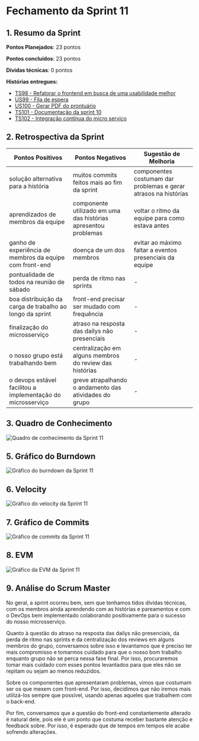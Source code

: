 # Fechamento da Sprint 11

## 1. Resumo da Sprint

__Pontos Planejados__: 23 pontos

__Pontos concluídos__: 23 pontos

__Dívidas técnicas__: 0 pontos

__Histórias entregues:__

- [TS98 - Refatorar o frontend em busca de uma usabilidade melhor](https://github.com/fga-gpp-mds/2018.1-Dr-Down/issues/236)
- [US99 - Fila de espera](https://github.com/fga-gpp-mds/2018.1-Dr-Down/issues/237)
- [US100 - Gerar PDF do prontuário](https://github.com/fga-gpp-mds/2018.1-Dr-Down/issues/238)
- [TS101 - Documentação da sprint 10](https://github.com/fga-gpp-mds/2018.1-Dr-Down/issues/239)
- [TS102 - Integração contínua do micro serviço](https://github.com/fga-gpp-mds/2018.1-Dr-Down/issues/240)

## 2. Retrospectiva da Sprint

| Pontos Positivos | Pontos Negativos | Sugestão de Melhoria |
| ----- | ----- | ---- |
| solução alternativa para a história | muitos commits feitos mais ao fim da sprint | componentes costumam dar problemas e gerar atrasos na histórias |
| aprendizados de membros da equipe | componente utilizado em uma das histórias apresentou problemas | voltar o ritmo da equipe para como estava antes |
| ganho de experiência de membros da equipe com front-end | doença de um dos membros | evitar ao máximo faltar a eventos presenciais da equipe |
| pontualidade de todos na reunião de sábado | perda de ritmo nas sprints | - |
| boa distribuição da carga de trabalho ao longo da sprint | front-end precisar ser mudado com frequência | - |
| finalização do microsserviço | atraso na resposta das dailys não presenciais | - |
| o nosso grupo está trabalhando bem | centralização em alguns membros do review das histórias | - |
| o devops estável facilitou a implementação do microsserviço | greve atrapalhando o andamento das atividades do grupo | - |

## 3. Quadro de Conhecimento

![Quadro de conhecimento da Sprint 11](https://uploaddeimagens.com.br/images/001/438/765/full/quadro_conhecimento_S11.png?1527459099)

## 5. Gráfico do Burndown

![Gráfico do burndown da Sprint 11](https://uploaddeimagens.com.br/images/001/436/961/full/burndown_S11.png?1527325741)

## 6. Velocity

![Gráfico do velocity da Sprint 11](https://uploaddeimagens.com.br/images/001/436/962/full/velocity_S11.png?1527325774)

## 7. Gráfico de Commits

![Gráfico de commits da Sprint 11](https://uploaddeimagens.com.br/images/001/436/958/full/commits_S11.png?1527325679)

## 8. EVM

![Gráfico da EVM da Sprint 11](https://uploaddeimagens.com.br/images/001/436/959/full/evm_S11.png?1527325704)

## 9. Análise do Scrum Master

No geral, a sprint ocorreu bem, sem que tenhamos tidos dívidas técnicas, com os membros ainda aprendendo com as histórias e pareamentos e com o DevOps bem implementado colaborando positivamente para o sucesso do nosso microsserviço.

Quanto à questão do atraso na resposta das dailys não presenciais, da perda de ritmo nas sprints e da centralização dos reviews em alguns membros do grupo, conversamos sobre isso e levantamos que é preciso ter mais compromisso e tomarmos cuidado para que o nosso bom trabalho enquanto grupo não se perca nessa fase final. Por isso, procuraremos tomar mais cuidado com esses pontos levantados para que eles não se repitam ou sejam ao menos reduzidos.

Sobre os componentes que apresentaram problemas, vimos que costumam ser os que mexem com front-end. Por isso, decidimos que não iremos mais utilizá-los sempre que possível, usando apenas aqueles que trabalhem com o back-end.

Por fim, conversamos que a questão do front-end constantemente alterado é natural dele, pois ele é um ponto que costuma receber bastante atenção e feedback sobre. Por isso, é esperado que de tempos em tempos ele acabe sofrendo alterações.
